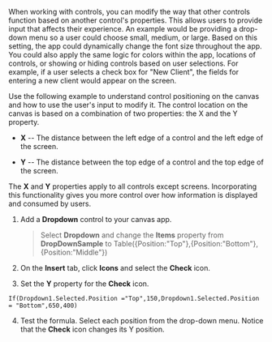 When working with controls, you can modify the way that other controls
function based on another control's properties. This allows users to
provide input that affects their experience. An example would be
providing a drop-down menu so a user could choose small, medium, or large.
Based on this setting, the app could dynamically change the font size
throughout the app. You could also apply the same logic for colors within the app,
locations of controls, or showing or hiding controls based on user
selections. For example, if a user selects a check box for "New Client",
the fields for entering a new client would appear on the screen.

Use the following example to understand control positioning on the
canvas and how to use the user's input to modify it. The control
location on the canvas is based on a combination of two properties: the
X and the Y property.

-   **X** -- The distance between the left edge of a control and the
    left edge of the screen.

-   **Y** -- The distance between the top edge of a control and the top
    edge of the screen.

The **X** and **Y** properties apply to all controls except screens.
Incorporating this functionality gives you more control over how
information is displayed and consumed by users.

1.  Add a **Dropdown** control to your canvas app.

	> Select **Dropdown** and change the **Items** property from **DropDownSample** to Table({Position:"Top"},{Position:"Bottom"},{Position:"Middle"})

2.  On the **Insert** tab, click **Icons** and select the **Check**
    icon.

3.  Set the **Y** property for the **Check** icon.

```
If(Dropdown1.Selected.Position ="Top",150,Dropdown1.Selected.Position = "Bottom",650,400)
```

4.  Test the formula. Select each position from the drop-down menu.
    Notice that the **Check** icon changes its Y position.

